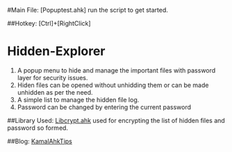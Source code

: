 #Main File: [Popuptest.ahk]
run the script to get started.

##Hotkey: [Ctrl]+[RightClick]

# Hidden-Explorer

  1. A popup menu to hide and manage the important files with password layer for security issues. 
  2. Hiden files can be opened without unhidding them or can be made unhidden as per the need.
  3. A simple list to manage the hidden file log.
  4. Password can be changed by entering the current password


##Library Used: [Libcrypt.ahk](https://github.com/ahkscript/libcrypt.ahk)
used for encrypting the list of hidden files and password so formed.

##Blog: [KamalAhkTips](http://kamalahktips.blogspot.in/)

